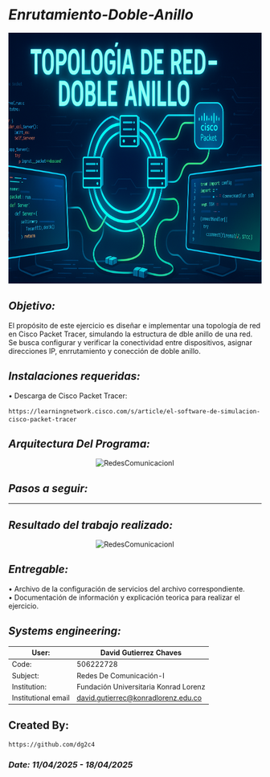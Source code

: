 # *Enrutamiento-Doble-Anillo*

<p align="center">
  <img width="800" height="500" src="https://github.com/dg2c4/Enrutamiento-Doble-Anillo/blob/main/Assets/Enrutamiento-Doble-Anillo-Logo.png" alt="Enrrutamiento-Doble-Anillo">
</p>

## *Objetivo:*
El propósito de este ejercicio es diseñar e implementar una topología de red en Cisco Packet Tracer, simulando la estructura de dble anillo de una red. Se busca configurar y verificar la conectividad entre dispositivos, asignar direcciones IP, enrrutamiento y conección de doble anillo.

## *Instalaciones requeridas:*
  • Descarga de Cisco Packet Tracer:
  
    https://learningnetwork.cisco.com/s/article/el-software-de-simulacion-cisco-packet-tracer


## *Arquitectura Del Programa:*
<p align="center">
  <img width="800" height="500" src="" alt="RedesComunicacionI">
</p>

## *Pasos a seguir:*
-- -- --

## *Resultado del trabajo realizado:*
<p align="center">
  <img width="800" height="500" src="" alt="RedesComunicacionI">
</p>

## *Entregable:*
• Archivo de la configuración de servicios del archivo correspondiente.\
• Documentación de información y explicación teorica para realizar el ejercicio.

## *Systems engineering:*
| User: | David Gutierrez Chaves |
|------|--------|
| Code: | 506222728 |
| Subject: | Redes De Comunicación-I |
| Institution: | Fundación Universitaria Konrad Lorenz |
| Institutional email | david.gutierrec@konradlorenz.edu.co |
  
## Created By:
    https://github.com/dg2c4
    
### *Date: 11/04/2025 - 18/04/2025*

